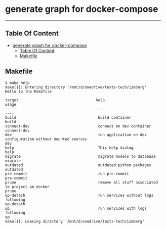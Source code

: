 # generate graph for docker-compose

______________________________________________________________________

## Table Of Content

<!--TOC-->

- [generate graph for docker-compose](#generate-graph-for-docker-compose)
  - [Table Of Content](#table-of-content)
  - [Makefile](#makefile)

<!--TOC-->

## Makefile

<!-- START makefile-doc -->

```
$ make help
make[1]: Entering directory '/mnt/d/onedrive/tests-tech/izeberg'
Hello to the Makefile

target                                   help                                                                                                 usage
------                                   ----                                                                                                 ----
build                                     build container                                                                                      build
connect-dev                               connect on dev container                                                                             connect-dev
dev                                       run application on dev configuration without mounted sources                                         dev
help                                      This help dialog                                                                                     help
migrate                                   migrate models to database                                                                           migrate
outdated                                  outdated python packages                                                                             outdated
pre-commit                                run pre-commit                                                                                       pre-commit
prune                                     remove all stuff associated to project on docker                                                     prune
up-detach                                 run services without logs following                                                                  up-detach
up                                        run services with logs following                                                                     up
make[1]: Leaving directory '/mnt/d/onedrive/tests-tech/izeberg'
```

<!-- END makefile-doc -->
